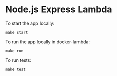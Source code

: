 # Node.js Express Lambda

To start the app locally:
```
make start
```

To run the app locally in docker-lambda:
```
make run
```

To run tests:
```
make test
```


